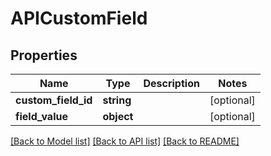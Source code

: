 # APICustomField

## Properties
Name | Type | Description | Notes
------------ | ------------- | ------------- | -------------
**custom_field_id** | **string** |  | [optional] 
**field_value** | **object** |  | [optional] 

[[Back to Model list]](../README.md#documentation-for-models) [[Back to API list]](../README.md#documentation-for-api-endpoints) [[Back to README]](../README.md)


